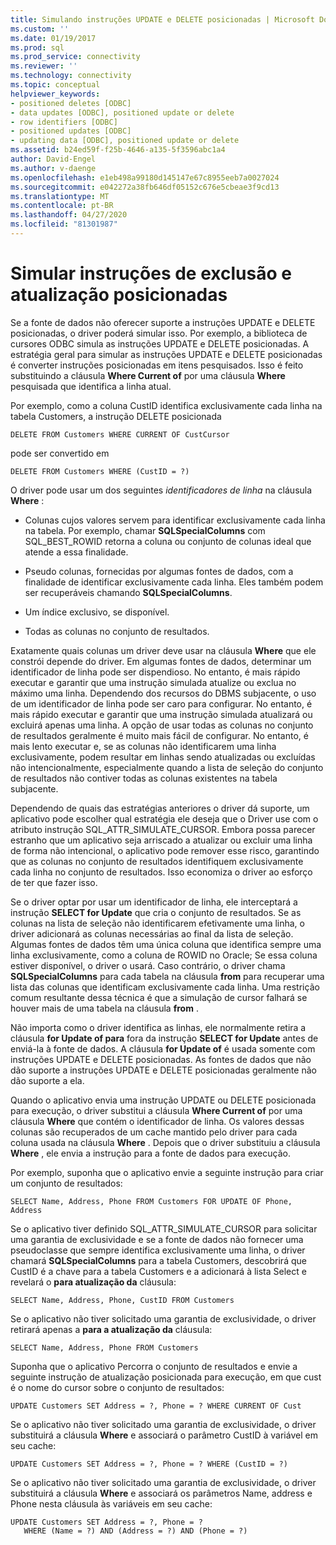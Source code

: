 ```yaml
---
title: Simulando instruções UPDATE e DELETE posicionadas | Microsoft Docs
ms.custom: ''
ms.date: 01/19/2017
ms.prod: sql
ms.prod_service: connectivity
ms.reviewer: ''
ms.technology: connectivity
ms.topic: conceptual
helpviewer_keywords:
- positioned deletes [ODBC]
- data updates [ODBC], positioned update or delete
- row identifiers [ODBC]
- positioned updates [ODBC]
- updating data [ODBC], positioned update or delete
ms.assetid: b24ed59f-f25b-4646-a135-5f3596abc1a4
author: David-Engel
ms.author: v-daenge
ms.openlocfilehash: e1eb498a99180d145147e67c8955eeb7a0027024
ms.sourcegitcommit: e042272a38fb646df05152c676e5cbeae3f9cd13
ms.translationtype: MT
ms.contentlocale: pt-BR
ms.lasthandoff: 04/27/2020
ms.locfileid: "81301987"
---
```

# <a name="simulating-positioned-update-and-delete-statements"></a>Simular instruções de exclusão e atualização posicionadas
Se a fonte de dados não oferecer suporte a instruções UPDATE e DELETE posicionadas, o driver poderá simular isso. Por exemplo, a biblioteca de cursores ODBC simula as instruções UPDATE e DELETE posicionadas. A estratégia geral para simular as instruções UPDATE e DELETE posicionadas é converter instruções posicionadas em itens pesquisados. Isso é feito substituindo a cláusula **Where Current of** por uma cláusula **Where** pesquisada que identifica a linha atual.  
  
 Por exemplo, como a coluna CustID identifica exclusivamente cada linha na tabela Customers, a instrução DELETE posicionada  
  
```  
DELETE FROM Customers WHERE CURRENT OF CustCursor  
```  
  
 pode ser convertido em  
  
```  
DELETE FROM Customers WHERE (CustID = ?)  
```  
  
 O driver pode usar um dos seguintes *identificadores de linha* na cláusula **Where** :  
  
-   Colunas cujos valores servem para identificar exclusivamente cada linha na tabela. Por exemplo, chamar **SQLSpecialColumns** com SQL_BEST_ROWID retorna a coluna ou conjunto de colunas ideal que atende a essa finalidade.  
  
-   Pseudo colunas, fornecidas por algumas fontes de dados, com a finalidade de identificar exclusivamente cada linha. Eles também podem ser recuperáveis chamando **SQLSpecialColumns**.  
  
-   Um índice exclusivo, se disponível.  
  
-   Todas as colunas no conjunto de resultados.  
  
 Exatamente quais colunas um driver deve usar na cláusula **Where** que ele constrói depende do driver. Em algumas fontes de dados, determinar um identificador de linha pode ser dispendioso. No entanto, é mais rápido executar e garantir que uma instrução simulada atualize ou exclua no máximo uma linha. Dependendo dos recursos do DBMS subjacente, o uso de um identificador de linha pode ser caro para configurar. No entanto, é mais rápido executar e garantir que uma instrução simulada atualizará ou excluirá apenas uma linha. A opção de usar todas as colunas no conjunto de resultados geralmente é muito mais fácil de configurar. No entanto, é mais lento executar e, se as colunas não identificarem uma linha exclusivamente, podem resultar em linhas sendo atualizadas ou excluídas não intencionalmente, especialmente quando a lista de seleção do conjunto de resultados não contiver todas as colunas existentes na tabela subjacente.  
  
 Dependendo de quais das estratégias anteriores o driver dá suporte, um aplicativo pode escolher qual estratégia ele deseja que o Driver use com o atributo instrução SQL_ATTR_SIMULATE_CURSOR. Embora possa parecer estranho que um aplicativo seja arriscado a atualizar ou excluir uma linha de forma não intencional, o aplicativo pode remover esse risco, garantindo que as colunas no conjunto de resultados identifiquem exclusivamente cada linha no conjunto de resultados. Isso economiza o driver ao esforço de ter que fazer isso.  
  
 Se o driver optar por usar um identificador de linha, ele interceptará a instrução **SELECT for Update** que cria o conjunto de resultados. Se as colunas na lista de seleção não identificarem efetivamente uma linha, o driver adicionará as colunas necessárias ao final da lista de seleção. Algumas fontes de dados têm uma única coluna que identifica sempre uma linha exclusivamente, como a coluna de ROWID no Oracle; Se essa coluna estiver disponível, o driver o usará. Caso contrário, o driver chama **SQLSpecialColumns** para cada tabela na cláusula **from** para recuperar uma lista das colunas que identificam exclusivamente cada linha. Uma restrição comum resultante dessa técnica é que a simulação de cursor falhará se houver mais de uma tabela na cláusula **from** .  
  
 Não importa como o driver identifica as linhas, ele normalmente retira a cláusula **for Update of para** fora da instrução **SELECT for Update** antes de enviá-la à fonte de dados. A cláusula **for Update of** é usada somente com instruções UPDATE e DELETE posicionadas. As fontes de dados que não dão suporte a instruções UPDATE e DELETE posicionadas geralmente não dão suporte a ela.  
  
 Quando o aplicativo envia uma instrução UPDATE ou DELETE posicionada para execução, o driver substitui a cláusula **Where Current of** por uma cláusula **Where** que contém o identificador de linha. Os valores dessas colunas são recuperados de um cache mantido pelo driver para cada coluna usada na cláusula **Where** . Depois que o driver substituiu a cláusula **Where** , ele envia a instrução para a fonte de dados para execução.  
  
 Por exemplo, suponha que o aplicativo envie a seguinte instrução para criar um conjunto de resultados:  
  
```  
SELECT Name, Address, Phone FROM Customers FOR UPDATE OF Phone, Address  
```  
  
 Se o aplicativo tiver definido SQL_ATTR_SIMULATE_CURSOR para solicitar uma garantia de exclusividade e se a fonte de dados não fornecer uma pseudoclasse que sempre identifica exclusivamente uma linha, o driver chamará **SQLSpecialColumns** para a tabela Customers, descobrirá que CustID é a chave para a tabela Customers e a adicionará à lista Select e revelará o **para atualização da** cláusula:  
  
```  
SELECT Name, Address, Phone, CustID FROM Customers  
```  
  
 Se o aplicativo não tiver solicitado uma garantia de exclusividade, o driver retirará apenas a **para a atualização da** cláusula:  
  
```  
SELECT Name, Address, Phone FROM Customers  
```  
  
 Suponha que o aplicativo Percorra o conjunto de resultados e envie a seguinte instrução de atualização posicionada para execução, em que cust é o nome do cursor sobre o conjunto de resultados:  
  
```  
UPDATE Customers SET Address = ?, Phone = ? WHERE CURRENT OF Cust  
```  
  
 Se o aplicativo não tiver solicitado uma garantia de exclusividade, o driver substituirá a cláusula **Where** e associará o parâmetro CustID à variável em seu cache:  
  
```  
UPDATE Customers SET Address = ?, Phone = ? WHERE (CustID = ?)  
```  
  
 Se o aplicativo não tiver solicitado uma garantia de exclusividade, o driver substituirá a cláusula **Where** e associará os parâmetros Name, address e Phone nesta cláusula às variáveis em seu cache:  
  
```  
UPDATE Customers SET Address = ?, Phone = ?  
   WHERE (Name = ?) AND (Address = ?) AND (Phone = ?)  
```
